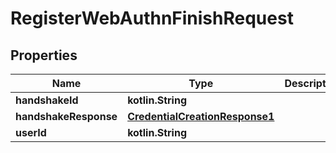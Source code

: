 
# RegisterWebAuthnFinishRequest

## Properties
Name | Type | Description | Notes
------------ | ------------- | ------------- | -------------
**handshakeId** | **kotlin.String** |  | 
**handshakeResponse** | [**CredentialCreationResponse1**](CredentialCreationResponse1.md) |  | 
**userId** | **kotlin.String** |  | 



